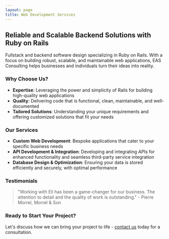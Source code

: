 ```yaml
---
layout: page
title: Web Development Services
---
```


## Reliable and Scalable Backend Solutions with Ruby on Rails

Fullstack and backend software design specializing in Ruby on Rails. With a focus on building robust, scalable, and maintainable web applications, EAS Consulting helps businesses and individuals turn their ideas into reality.

### Why Choose Us?

- **Expertise**: Leveraging the power and simplicity of Rails for building high-quality web applications
- **Quality**: Delivering code that is functional, clean, maintainable, and well-documented
- **Tailored Solutions**: Understanding your unique requirements and offering customized solutions that fit your needs

### Our Services

- **Custom Web Development**: Bespoke applications that cater to your specific business needs
- **API Development & Integration**: Developing and integrating APIs for enhanced functionality and seamless third-party service integration
- **Database Design & Optimization**: Ensuring your data is stored efficiently and securely, with optimal performance

### Testimonials

> "Working with Eli has been a game-changer for our business. The attention to detail and the quality of work is outstanding." - Pierre Morrel, Morrel & Son

### Ready to Start Your Project?

Let's discuss how we can bring your project to life - [contact us](/contact) today for a consultation.
